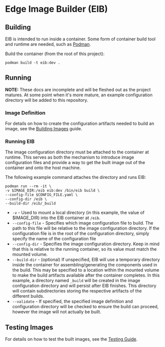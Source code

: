 # Edge Image Builder (EIB)

## Building

EIB is intended to run inside a container. Some form of container build tool and runtime are needed,
such as [Podman](https://podman.io/).

Build the container (from the root of this project):
```shell
podman build -t eib:dev .
```

## Running

**NOTE:** These docs are incomplete and will be fleshed out as the project matures. At some point when it's
more mature, an example configuration directory will be added to this repository.

### Image Definition

For details on how to create the configuration artifacts needed to build an image, see the
[Building Images](docs/building-images.md) guide.

### Running EIB

The image configuration directory must be attached to the container at runtime. This serves as both the mechanism
to introduce image configuration files and provide a way to get the built image out of the container and onto
the host machine. 

The following example command attaches the directory and runs EIB:
```shell
podman run --rm -it \
-v $IMAGE_DIR:/eib eib:dev /bin/eib build \
--config-file $CONFIG_FILE.yaml \
--config-dir /eib \
--build-dir /eib/_build
```

* `-v` - Used to mount a local directory (in this example, the value of $IMAGE_DIR) into the EIB container at `/eib`.
* `--config-file` - Specifies which image configuration file to build. The path to this file will be relative to
  the image configuration directory. If the configuration file is in the root of the configuration directory, simply 
  specify the name of the configuration file 
* `--config-dir` - Specifies the image configuration directory. Keep in mind that this is relative to the running
  container, so its value must match the mounted volume.
* `--build-dir` - (optional) If unspecified, EIB will use a temporary directory inside the container for
  assembling/generating the components used in the build. This may be specified to a location within the mounted
  volume to make the build artifacts available after the container completes. In this example, a directory named
  `_build` will be created in the image configuration directory and will persist after EIB finishes. This directory
  will contain subdirectories storing the respective artifacts of the different builds.
* `--validate` - If specified, the specified image definition and configuration directory will be checked to ensure
  the build can proceed, however the image will not actually be built.

## Testing Images

For details on how to test the built images, see the [Testing Guide](docs/testing-guide.md).